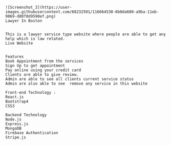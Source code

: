     ![Screenshot_3](https://user-images.githubusercontent.com/68232591/116664530-6b0da680-a9ba-11eb-9069-d80f0d9590ef.png)
    Lawyer In Boston


    This is a lawyer service type website where people are able to get any help which is law related.
    Live Website
     
     
    Features
    Book Appointment from the services
    Sign Up to get appointment
    Pay online using your credit card
    Clients are able to give review.
    Admin are able to see all clients current service status
    Admin are also able to see  remove any service in this website
    
    Front-end Technology :
    React.js
    Bootstrap4
    CSS3
    
    Backend Technology
    Node.js
    Express.js
    MongoDB
    Firebase Authentication
    Stripe.js
   


